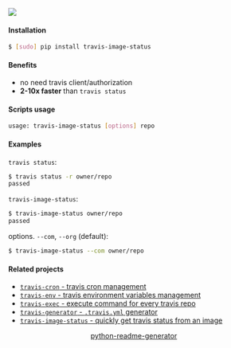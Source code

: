 <!--
https://pypi.org/project/readme-generator/
https://pypi.org/project/python-readme-generator/
-->

[![](https://img.shields.io/badge/OS-Unix-blue.svg?longCache=True)]()

#### Installation
```bash
$ [sudo] pip install travis-image-status
```

#### Benefits
+   no need travis client/authorization
+   **2-10x faster** than `travis status`

#### Scripts usage
```bash
usage: travis-image-status [options] repo
```

#### Examples
`travis status`:
```bash
$ travis status -r owner/repo
passed
```

`travis-image-status`:
```bash
$ travis-image-status owner/repo
passed
```


options. `--com`, `--org` (default):
```bash
$ travis-image-status --com owner/repo
```

#### Related projects
+   [`travis-cron` - travis cron management](https://pypi.org/project/travis-cron/)
+   [`travis-env` - travis environment variables management](https://pypi.org/project/travis-env/)
+   [`travis-exec` - execute command for every travis repo](https://pypi.org/project/travis-exec/)
+   [`travis-generator` - `.travis.yml` generator](https://pypi.org/project/travis-generator/)
+   [`travis-image-status` - quickly get travis status from an image](https://pypi.org/project/travis-image-status/)

<p align="center">
    <a href="https://pypi.org/project/python-readme-generator/">python-readme-generator</a>
</p>